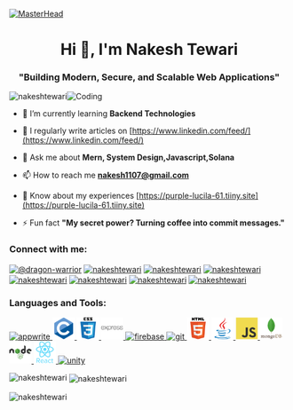 [![MasterHead](https://user-images.githubusercontent.com/10498744/210012254-234538ff-d198-48aa-8964-37e6fd45d227.gif)](https://nakeshtewari.io)
<h1 align="center">Hi 👋, I'm Nakesh Tewari</h1>
<h3 align="center">"Building Modern, Secure, and Scalable Web Applications"</h3>
<img align="right" alt="Coding" width="400" src="https://img.freepik.com/free-vector/hacker-operating-laptop-cartoon-icon-illustration-technology-icon-concept-isolated-flat-cartoon-style_138676-2387.jpg?t=st=1726606679~exp=1726610279~hmac=8a9ae25af43fb7931a29927dc1e469603045b011bc4a2136ad4e1b7292ae1fc7&w=740">


<p align="left"> <img src="https://komarev.com/ghpvc/?username=nakeshtewari&label=Profile%20views&color=0e75b6&style=flat" alt="nakeshtewari" /> </p>

- 🌱 I’m currently learning **Backend Technologies**

- 📝 I regularly write articles on [https://www.linkedin.com/feed/](https://www.linkedin.com/feed/)

- 💬 Ask me about **Mern, System Design,Javascript,Solana**

- 📫 How to reach me **nakesh1107@gmail.com**

- 📄 Know about my experiences [https://purple-lucila-61.tiiny.site](https://purple-lucila-61.tiiny.site)

- ⚡ Fun fact **"My secret power? Turning coffee into commit messages."**

<h3 align="left">Connect with me:</h3>
<p align="left">
<a href="https://codepen.io/@dragon-warrior" target="blank"><img align="center" src="https://raw.githubusercontent.com/rahuldkjain/github-profile-readme-generator/master/src/images/icons/Social/codepen.svg" alt="@dragon-warrior" height="30" width="40" /></a>
<a href="https://twitter.com/nakeshtewari" target="blank"><img align="center" src="https://raw.githubusercontent.com/rahuldkjain/github-profile-readme-generator/master/src/images/icons/Social/twitter.svg" alt="nakeshtewari" height="30" width="40" /></a>
<a href="https://linkedin.com/in/nakeshtewari" target="blank"><img align="center" src="https://raw.githubusercontent.com/rahuldkjain/github-profile-readme-generator/master/src/images/icons/Social/linked-in-alt.svg" alt="nakeshtewari" height="30" width="40" /></a>
<a href="https://instagram.com/nakeshtewari" target="blank"><img align="center" src="https://raw.githubusercontent.com/rahuldkjain/github-profile-readme-generator/master/src/images/icons/Social/instagram.svg" alt="nakeshtewari" height="30" width="40" /></a>
<a href="https://www.hackerrank.com/nakeshtewari" target="blank"><img align="center" src="https://raw.githubusercontent.com/rahuldkjain/github-profile-readme-generator/master/src/images/icons/Social/hackerrank.svg" alt="nakeshtewari" height="30" width="40" /></a>
<a href="https://www.leetcode.com/nakeshtewari" target="blank"><img align="center" src="https://raw.githubusercontent.com/rahuldkjain/github-profile-readme-generator/master/src/images/icons/Social/leet-code.svg" alt="nakeshtewari" height="30" width="40" /></a>
<a href="https://auth.geeksforgeeks.org/user/nakeshtewari" target="blank"><img align="center" src="https://raw.githubusercontent.com/rahuldkjain/github-profile-readme-generator/master/src/images/icons/Social/geeks-for-geeks.svg" alt="nakeshtewari" height="30" width="40" /></a>
<a href="https://discord.gg/nakeshtewari" target="blank"><img align="center" src="https://raw.githubusercontent.com/rahuldkjain/github-profile-readme-generator/master/src/images/icons/Social/discord.svg" alt="nakeshtewari" height="30" width="40" /></a>
</p>

<h3 align="left">Languages and Tools:</h3>
<p align="left"> <a href="https://appwrite.io" target="_blank" rel="noreferrer"> <img src="https://www.vectorlogo.zone/logos/appwriteio/appwriteio-icon.svg" alt="appwrite" width="40" height="40"/> </a> <a href="https://www.cprogramming.com/" target="_blank" rel="noreferrer"> <img src="https://raw.githubusercontent.com/devicons/devicon/master/icons/c/c-original.svg" alt="c" width="40" height="40"/> </a> <a href="https://www.w3schools.com/css/" target="_blank" rel="noreferrer"> <img src="https://raw.githubusercontent.com/devicons/devicon/master/icons/css3/css3-original-wordmark.svg" alt="css3" width="40" height="40"/> </a> <a href="https://expressjs.com" target="_blank" rel="noreferrer"> <img src="https://raw.githubusercontent.com/devicons/devicon/master/icons/express/express-original-wordmark.svg" alt="express" width="40" height="40"/> </a> <a href="https://firebase.google.com/" target="_blank" rel="noreferrer"> <img src="https://www.vectorlogo.zone/logos/firebase/firebase-icon.svg" alt="firebase" width="40" height="40"/> </a> <a href="https://git-scm.com/" target="_blank" rel="noreferrer"> <img src="https://www.vectorlogo.zone/logos/git-scm/git-scm-icon.svg" alt="git" width="40" height="40"/> </a> <a href="https://www.w3.org/html/" target="_blank" rel="noreferrer"> <img src="https://raw.githubusercontent.com/devicons/devicon/master/icons/html5/html5-original-wordmark.svg" alt="html5" width="40" height="40"/> </a> <a href="https://www.java.com" target="_blank" rel="noreferrer"> <img src="https://raw.githubusercontent.com/devicons/devicon/master/icons/java/java-original.svg" alt="java" width="40" height="40"/> </a> <a href="https://developer.mozilla.org/en-US/docs/Web/JavaScript" target="_blank" rel="noreferrer"> <img src="https://raw.githubusercontent.com/devicons/devicon/master/icons/javascript/javascript-original.svg" alt="javascript" width="40" height="40"/> </a> <a href="https://www.mongodb.com/" target="_blank" rel="noreferrer"> <img src="https://raw.githubusercontent.com/devicons/devicon/master/icons/mongodb/mongodb-original-wordmark.svg" alt="mongodb" width="40" height="40"/> </a> <a href="https://nodejs.org" target="_blank" rel="noreferrer"> <img src="https://raw.githubusercontent.com/devicons/devicon/master/icons/nodejs/nodejs-original-wordmark.svg" alt="nodejs" width="40" height="40"/> </a> <a href="https://reactjs.org/" target="_blank" rel="noreferrer"> <img src="https://raw.githubusercontent.com/devicons/devicon/master/icons/react/react-original-wordmark.svg" alt="react" width="40" height="40"/> </a> <a href="https://unity.com/" target="_blank" rel="noreferrer"> <img src="https://www.vectorlogo.zone/logos/unity3d/unity3d-icon.svg" alt="unity" width="40" height="40"/> </a> </p>

<p><img align="left" src="https://github-readme-stats.vercel.app/api/top-langs?username=nakeshtewari&show_icons=true&locale=en&layout=compact" alt="nakeshtewari" /></p>

<p>&nbsp;<img align="center" src="https://github-readme-stats.vercel.app/api?username=nakeshtewari&show_icons=true&locale=en" alt="nakeshtewari" /></p>

<p><img align="center" src="https://github-readme-streak-stats.herokuapp.com/?user=nakeshtewari&" alt="nakeshtewari" /></p>
